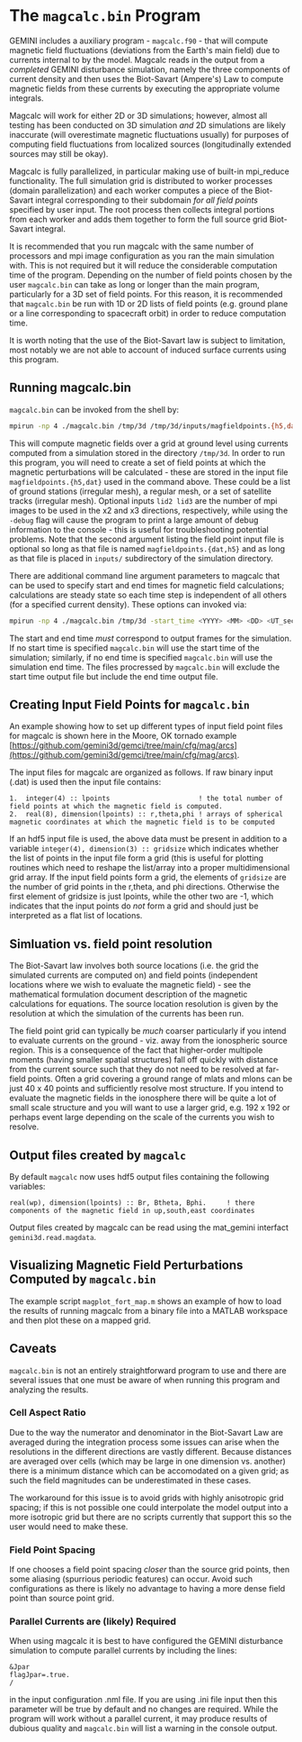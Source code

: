 # The `magcalc.bin` Program

GEMINI includes a auxiliary program - `magcalc.f90` - that will compute magnetic field fluctuations (deviations from the Earth's main field) due to currents internal to by the model.  Magcalc reads in the output from a *completed* GEMINI disturbance simulation, namely the three components of current density and then uses the Biot-Savart (Ampere's) Law to compute magnetic fields from these currents by executing the appropriate volume integrals.  

Magcalc will work for either 2D or 3D simulations; however, almost all testing has been conducted on 3D simulation *and* 2D simulations are likely inaccurate (will overestimate magnetic fluctuations usually) for purposes of computing field fluctuations from localized sources (longitudinally extended sources may still be okay).  

Magcalc is fully parallelized, in particular making use of built-in mpi\_reduce functionality.  The full simulation grid is distributed to worker processes (domain parallelization) and each worker computes a piece of the Biot-Savart integral corresponding to their subdomain *for all field points* specified by user input.  The root process then collects integral portions from each worker and adds them together to form the full source grid Biot-Savart integral.

It is recommended that you run magcalc with the same number of processors and mpi image configuration as you ran the main simulation with.  This is not required but it will reduce the considerable computation time of the program.  Depending on the number of field points chosen by the user `magcalc.bin` can take as long or longer than the main program, particularly for a 3D set of field points.  For this reason, it is recommended that `magcalc.bin` be run with 1D or 2D lists of field points (e.g. ground plane or a line corresponding to spacecraft orbit) in order to reduce computation time.  

It is worth noting that the use of the Biot-Savart law is subject to limitation, most notably we are not able to account of induced surface currents using this program.  

## Running magcalc.bin

`magcalc.bin` can be invoked from the shell by:

```sh
mpirun -np 4 ./magcalc.bin /tmp/3d /tmp/3d/inputs/magfieldpoints.{h5,dat} -manual_grid <lid2> <lid3> <-debug>
```

This will compute magnetic fields over a grid at ground level using currents computed from a simulation stored in the directory `/tmp/3d`.  In order to run this program, you will need to create a set of field points at which the magnetic perturbations will be calculated - these are stored in the input file `magfieldpoints.{h5,dat}` used in the command above.  These could be a list of ground stations (irregular mesh), a regular mesh, or a set of satellite tracks (irregular mesh).  Optional inputs `lid2 lid3` are the number of mpi images to be used in the x2 and x3 directions, respectively, while using the `-debug` flag will cause the program to print a large amount of debug information to the console - this is useful for troubleshooting potential problems.  Note that the second argument listing the field point input file is optional so long as that file is named `magfieldpoints.{dat,h5}` and as long as that file is placed in `inputs/` subdirectory of the simulation directory.

There are additional command line argument parameters to magcalc that can be used to specify start and end times for magnetic field calculations; calculations are steady state so each time step is independent of all others (for a specified current density).  These options can invoked via:

```sh
mpirun -np 4 ./magcalc.bin /tmp/3d -start_time <YYYY> <MM> <DD> <UT_seconds> -end_time <YYYY> <MM> <DD> <UT_seconds>
```

The start and end time *must* correspond to output frames for the simulation.  If no start time is specified `magcalc.bin` will use the start time of the simulation; similarly, if no end time is specified `magcalc.bin` will use the simulation end time.  The files procressed by `magcalc.bin` will exclude the start time output file but include the end time output file.

## Creating Input Field Points for `magcalc.bin`

An example showing how to set up different types of input field point files for magcalc is shown here in the Moore, OK tornado example [https://github.com/gemini3d/gemci/tree/main/cfg/mag/arcs](https://github.com/gemini3d/gemci/tree/main/cfg/mag/arcs).

The input files for magcalc are organized as follows.  If raw binary input (.dat) is used then the input file contains:

```pseudo
1.  integer(4) :: lpoints                      ! the total number of field points at which the magnetic field is computed.
2.  real(8), dimension(lpoints) :: r,theta,phi ! arrays of spherical magnetic coordinates at which the magnetic field is to be computed
```

If an hdf5 input file is used, the above data must be present in addition to a variable `integer(4), dimension(3) :: gridsize` which indicates whether the list of points in the input file form a grid (this is useful for plotting routines which need to reshape the list/array into a proper multidimensional grid array.  If the input field points form a grid, the elements of `gridsize` are the number of grid points in the r,theta, and phi directions.  Otherwise the first element of gridsize is just lpoints, while the other two are -1, which indicates that the input points do *not* form a grid and should just be interpreted as a flat list of locations.


## Simluation vs. field point resolution

The Biot-Savart law involves both source locations (i.e. the grid the simulated currents are computed on) and field points (independent locations where we wish to evaluate the magnetic field) - see the mathematical formulation document description of the magnetic calculations for equations.  The source location resolution is given by the resolution at which the simulation of the currents has been run.

The field point grid can typically be *much* coarser particularly if you intend to evaluate currents on the ground - viz. away from the ionospheric source region.  This is a consequence of the fact that higher-order multipole moments (having smaller spatial structures) fall off quickly with distance from the current source such that they do not need to be resolved at far-field points.  Often a grid covering a ground range of mlats and mlons can be just 40 x 40 points and sufficiently resolve most structure.  If you intend to evaluate the magnetic fields in the ionosphere there will be quite a lot of small scale structure and you will want to use a larger grid, e.g. 192 x 192 or perhaps event large depending on the scale of the currents you wish to resolve.


## Output files created by `magcalc`

By default `magcalc` now uses hdf5 output files containing the following variables:

```pseudo
real(wp), dimension(lpoints) :: Br, Btheta, Bphi.     ! there components of the magnetic field in up,south,east coordinates
```

Output files created by magcalc can be read using the mat_gemini interfact `gemini3d.read.magdata`.


## Visualizing Magnetic Field Perturbations Computed by `magcalc.bin`

The example script `magplot_fort_map.m` shows an example of how to load the results of running magcalc from a binary file into a MATLAB workspace and then plot these on a mapped grid.

<!--
One problematic aspect of magcalc is that you have to input the grid size into both the creation and plotting script and they must be consistent.  The corresponds to setting `ltheta` and `lphi` number of grid point in magnetic longitude and latitude in `gemini3d.model.magcalc()` and `gemini3d.plot.mag_map()`.  If these variables are not set propoerly the plotting program will not be able to read in, sort, and plot the data.  In the future this can be fixed by having magplot read in the grid size information from the input file that was created for the fortran program.
-->


## Caveats

`magcalc.bin` is not an entirely straightforward program to use and there are several issues that one must be aware of when running this program and analyzing the results.  

### Cell Aspect Ratio

Due to the way the numerator and denominator in the Biot-Savart Law are averaged during the integration process some issues can arise when the resolutions in the different directions are vastly different.  Because distances are averaged over cells (which may be large in one dimension vs. another) there is a minimum distance which can be accomodated on a given grid; as such the field magnitudes can be underestimated in these cases.  

The workaround for this issue is to avoid grids with highly anisotropic grid spacing; if this is not possible one could interpolate the model output into a more isotropic grid but there are no scripts currently that support this so the user would need to make these.  

### Field Point Spacing

If one chooses a field point spacing *closer* than the source grid points, then some aliasing (spurrious periodic features) can occur.  Avoid such configurations as there is likely no advantage to having a more dense field point than source point grid.  


### Parallel Currents are (likely) Required

When using magcalc it is best to have configured the GEMINI disturbance simulation to compute parallel currents by including the lines:

```nml
&Jpar
flagJpar=.true.
/
```

in the input configuration .nml file.  If you are using .ini file input then this parameter will be true by default and no changes are required.  While the program will work without a parallel current, it may produce results of dubious quality and `magcalc.bin` will list a warning in the console output.


<!--- MZ may add this later
## Example HPC queue submission script
-->
